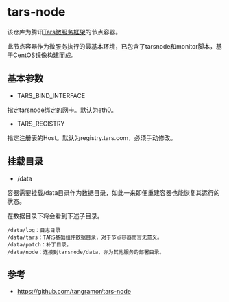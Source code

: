 # tars-node

该仓库为腾讯[Tars微服务框架](https://github.com/Tencent/Tars)的节点容器。

此节点容器作为微服务执行的最基本环境，已包含了tarsnode和monitor脚本，基于CentOS镜像构建而成。

## 基本参数

- TARS_BIND_INTERFACE

指定tarsnode绑定的网卡。默认为eth0。

- TARS_REGISTRY

指定注册表的Host。默认为registry.tars.com，必须手动修改。

## 挂载目录

- /data

容器需要挂载/data目录作为数据目录，如此一来即便重建容器也能恢复其运行的状态。

在数据目录下将会看到下述子目录。

    /data/log：日志目录
    /data/tars：TARS基础组件数据目录，对于节点容器而言无意义。
    /data/patch：补丁目录。
    /data/node：连接到tarsnode/data，亦为其他服务的部署目录。

## 参考

- https://github.com/tangramor/tars-node
